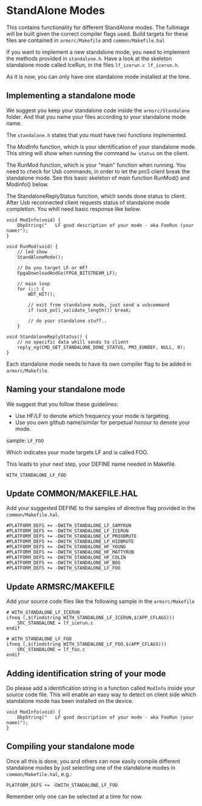 # StandAlone Modes

This contains functionality for different StandAlone modes. The fullimage will be built given the correct compiler flags used. Build targets for these files are contained in `armsrc/Makefile` and `common/Makefile.hal`

If you want to implement a new standalone mode, you need to implement the methods provided in `standalone.h`.
Have a look at the skeleton standalone mode called IceRun, in the files `lf_icerun.c lf_icerun.h`.

As it is now, you can only have one standalone mode installed at the time.  

## Implementing a standalone mode

We suggest you keep your standalone code inside the `armsrc/Standalone` folder. And that you name your files according to your standalone mode name.

The `standalone.h` states that you must have two functions implemented. 

The ModInfo function, which is your identification of your standalone mode.  This string will show when running the command `hw status` on the client.

The RunMod function, which is your "main" function when running.  You need to check for Usb commands, in order to let the pm3 client break the standalone mode.  See this basic skeleton of main function RunMod() and Modinfo() below.

The StandaloneReplyStatus function, which sends done status to client. After Usb reconnected client requests status of standalone mode completion. You whill need basic response like below.

````
void ModInfo(void) {
    DbpString("   LF good description of your mode - aka FooRun (your name)");
}

void RunMod(void) {
    // led show
    StandAloneMode();

    // Do you target LF or HF?
    FpgaDownloadAndGo(FPGA_BITSTREAM_LF);

    // main loop
    for (;;) {
        WDT_HIT();

        // exit from standalone mode, just send a usbcommand
        if (usb_poll_validate_length()) break;

        // do your standalone stuff..
    }

void StandaloneReplyStatus() {
    // no specific data whill sends to client
    reply_ng(CMD_GET_STANDALONE_DONE_STATUS, PM3_EUNDEF, NULL, 0);
}
````

Each standalone mode needs to have its own compiler flag to be added in `armsrc/Makefile`.

## Naming your standalone mode

We suggest that you follow these guidelines:
- Use HF/LF to denote which frequency your mode is targeting.  
- Use you own github name/similar for perpetual honour to denote your mode.

sample:
 `LF_FOO`

Which indicates your mode targets LF and is called FOO.

This leads to your next step, your DEFINE name needed in Makefile.

`WITH_STANDALONE_LF_FOO`


## Update COMMON/MAKEFILE.HAL

Add your suggested DEFINE to the samples of directive flag provided in the `common/Makefile.hal`.
```
#PLATFORM_DEFS += -DWITH_STANDALONE_LF_SAMYRUN
#PLATFORM_DEFS += -DWITH_STANDALONE_LF_ICERUN
#PLATFORM_DEFS += -DWITH_STANDALONE_LF_PROXBRUTE
#PLATFORM_DEFS += -DWITH_STANDALONE_LF_HIDBRUTE
#PLATFORM_DEFS += -DWITH_STANDALONE_HF_YOUNG
#PLATFORM_DEFS += -DWITH_STANDALONE_HF_MATTYRUN
#PLATFORM_DEFS += -DWITH_STANDALONE_HF_COLIN
#PLATFORM_DEFS += -DWITH_STANDALONE_HF_BOG
#PLATFORM_DEFS += -DWITH_STANDALONE_LF_FOO
```

## Update ARMSRC/MAKEFILE
Add your source code files like the following sample in the `armsrc/Makefile`

```
# WITH_STANDALONE_LF_ICERUN
ifneq (,$(findstring WITH_STANDALONE_LF_ICERUN,$(APP_CFLAGS)))
	SRC_STANDALONE = lf_icerun.c
endif

# WITH_STANDALONE_LF_FOO
ifneq (,$(findstring WITH_STANDALONE_LF_FOO,$(APP_CFLAGS)))
    SRC_STANDALONE = lf_foo.c
endif
```

## Adding identification string of your mode
Do please add a identification string in a function called `ModInfo` inside your source code file.
This will enable an easy way to detect on client side which standalone mode has been installed on the device.

````
void ModInfo(void) {
    DbpString("   LF good description of your mode - aka FooRun (your name)");
}
````

## Compiling your standalone mode
Once all this is done, you and others can now easily compile different standalone modes by just selecting one of the standalone modes in `common/Makefile.hal`, e.g.:

```
PLATFORM_DEFS += -DWITH_STANDALONE_LF_FOO
```

Remember only one can be selected at a time for now.
